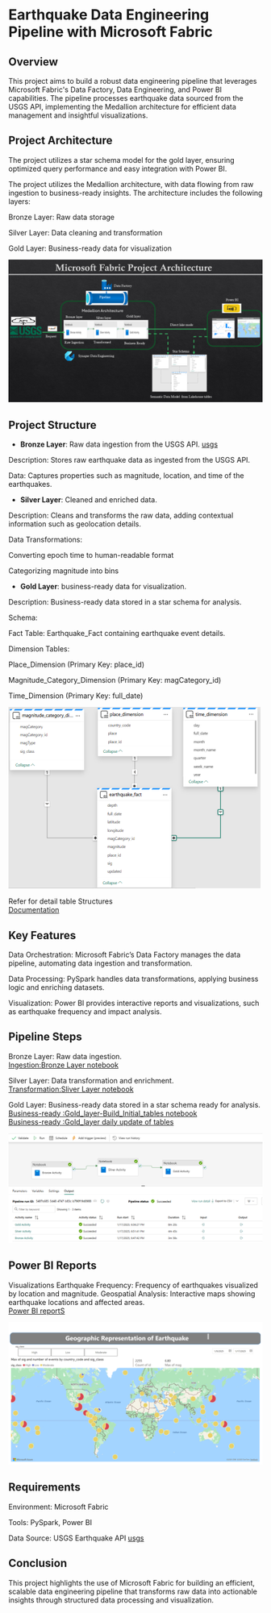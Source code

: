 # Earthquake Data Engineering Pipeline with Microsoft Fabric

## Overview

This project aims to build a robust data engineering pipeline that leverages Microsoft Fabric's Data Factory, Data Engineering, and Power BI capabilities. The pipeline processes earthquake data sourced from the USGS API, implementing the Medallion architecture for efficient data management and insightful visualizations.

## Project Architecture
The project utilizes a star schema model for the gold layer, ensuring optimized query performance and easy integration with Power BI.

The project utilizes the Medallion architecture, with data flowing from raw ingestion to business-ready insights. The architecture includes the following layers:

Bronze Layer: Raw data storage

Silver Layer: Data cleaning and transformation

Gold Layer: Business-ready data for visualization

![End to End project](screenshots/fabric_architecture.png)

## Project Structure

- **Bronze Layer**: Raw data ingestion from the USGS API. [usgs](https://earthquake.usgs.gov/)

Description: Stores raw earthquake data as ingested from the USGS API.

Data: Captures properties such as magnitude, location, and time of the earthquakes.

- **Silver Layer**: Cleaned and enriched data.

Description: Cleans and transforms the raw data, adding contextual information such as geolocation details.

Data Transformations:

Converting epoch time to human-readable format

Categorizing magnitude into bins

- **Gold Layer**: business-ready data for visualization.

Description: Business-ready data stored in a star schema for analysis.

Schema:

Fact Table: Earthquake_Fact containing earthquake event details.

Dimension Tables:

Place_Dimension (Primary Key: place_id)

Magnitude_Category_Dimension (Primary Key: magCategory_id)

Time_Dimension (Primary Key: full_date)

![Semantic data model](screenshots/semantic_model.png)   


Refer for detail table Structures	   
[Documentation](docs/Document_Microsoft_Fabric.pdf)    

## Key Features

Data Orchestration: Microsoft Fabric’s Data Factory manages the data pipeline, automating data ingestion and transformation.

Data Processing: PySpark handles data transformations, applying business logic and enriching datasets.

Visualization: Power BI provides interactive reports and visualizations, such as earthquake frequency and impact analysis.

## Pipeline Steps

Bronze Layer: Raw data ingestion.     
[Ingestion:Bronze Layer notebook](notebooks/Bronze_Notebook.ipynb)    

Silver Layer: Data transformation and enrichment.     
[Transformation:Sliver Layer notebook](notebooks/Silver_Notebook.ipynb)      

Gold Layer: Business-ready data stored in a star schema ready for analysis.  
[Business-ready :Gold_layer-Build_Initial_tables notebook](notebooks/Gold_layer-Build_Initial_tables.ipynb)   
[Business-ready :Gold_layer daily update of tables](notebooks/Gold_Notebook.ipynb)  

![Pipeline Orchestration](screenshots/pipeline_execution.png)

## Power BI Reports
Visualizations
Earthquake Frequency: Frequency of earthquakes visualized by location and magnitude.
Geospatial Analysis: Interactive maps showing earthquake locations and affected areas.    
[Power BI reportS](visualization/Worldwide_events.pptx)	  

![GEO ](screenshots/Slide3_Geo.PNG)

## Requirements

Environment: Microsoft Fabric

Tools: PySpark, Power BI

Data Source: USGS Earthquake API [usgs](https://earthquake.usgs.gov/)

## Conclusion

This project highlights the use of Microsoft Fabric for building an efficient, scalable data engineering pipeline that transforms raw data into actionable insights through structured data processing and visualization.

